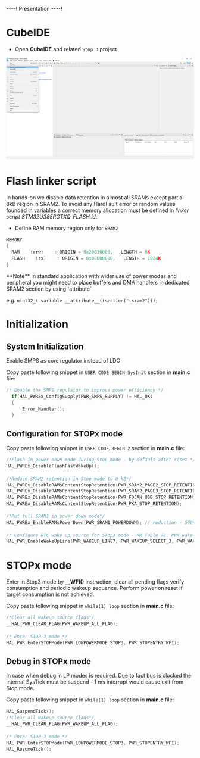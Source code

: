 ----!
Presentation
----!

# CubeIDE
- Open **CubeIDE** and related `Stop 3` project

![image](./img/open_project.png)

# Flash linker script
In hands-on we disable data retention in almost all SRAMs except partial 8kB region in SRAM2. To avoid any HardFault error or random values founded in variables a correct memory allocation must be defined in *linker script STM32U385RGTXQ_FLASH.ld*.

- Define RAM memory region only for `SRAM2`

```c
MEMORY
{
  RAM    (xrw)    : ORIGIN = 0x20030000,   LENGTH = 8K
  FLASH    (rx)    : ORIGIN = 0x08000000,   LENGTH = 1024K
}
```
<p> </p>
**Note** in standard application with wider use of power modes and peripheral you might need to place buffers and DMA handlers in dedicated SRAM2 section by using `attribute` 

e.g. `uint32_t variable __attribute__((section(".sram2")));`


# Initialization

## System Initialization
Enable SMPS as core regulator instead of LDO

Copy paste following snippet in `USER CODE BEGIN SysInit` section in **main.c** file:

```c
/* Enable the SMPS regulator to improve power efficiency */
  if(HAL_PWREx_ConfigSupply(PWR_SMPS_SUPPLY) != HAL_OK)
  {
	  Error_Handler();
  }
```

## Configuration for STOPx mode
Copy paste following snippet in `USER CODE BEGIN 2` section in **main.c** file:

```c
/*Flash in power down mode during Stop mode - by default after reset */
HAL_PWREx_DisableFlashFastWakeUp();

/*Reduce SRAM2 retention in Stop mode to 8 kB*/
HAL_PWREx_DisableRAMsContentStopRetention(PWR_SRAM2_PAGE2_STOP_RETENTION); // reduction -600nA
HAL_PWREx_DisableRAMsContentStopRetention(PWR_SRAM2_PAGE3_STOP_RETENTION);
HAL_PWREx_DisableRAMsContentStopRetention(PWR_FDCAN_USB_STOP_RETENTION);
HAL_PWREx_DisableRAMsContentStopRetention(PWR_PKA_STOP_RETENTION);

/*Put full SRAM1 in power down mode*/
HAL_PWREx_EnableRAMsPowerDown(PWR_SRAM1_POWERDOWN); // reduction - 500nA

/* Configure RTC wake up source for STop3 mode - RM Table 78. PWR wake-up source selection IN*/
HAL_PWR_EnableWakeUpLine(PWR_WAKEUP_LINE7, PWR_WAKEUP_SELECT_3, PWR_WAKEUP_POLARITY_HIGH);
```

# STOPx mode
Enter in Stop3 mode by **__WFI()** instruction, clear all pending flags verify consumption and periodic wakeup sequence. Perform power on reset if target consumption is not achieved.

Copy paste following snippet in `while(1) loop` section in **main.c** file:

```c
/*Clear all wakeup source flags*/
__HAL_PWR_CLEAR_FLAG(PWR_WAKEUP_ALL_FLAG);

/* Enter STOP 3 mode */
HAL_PWR_EnterSTOPMode(PWR_LOWPOWERMODE_STOP3, PWR_STOPENTRY_WFI);
```

## Debug in STOPx mode
In case when debug in LP modes is required. Due to fact bus is clocked the internal SysTick must be suspend - 1 ms interrupt would cause exit from Stop mode.

Copy paste following snippet in `while(1) loop` section in **main.c** file:

```c
HAL_SuspendTick();
/*Clear all wakeup source flags*/
__HAL_PWR_CLEAR_FLAG(PWR_WAKEUP_ALL_FLAG);

/* Enter STOP 3 mode */
HAL_PWR_EnterSTOPMode(PWR_LOWPOWERMODE_STOP3, PWR_STOPENTRY_WFI);
HAL_ResumeTick();
```

